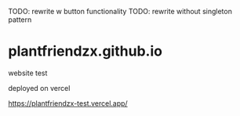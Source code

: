 TODO: rewrite w button functionality
TODO: rewrite without singleton pattern

# plantfriendzx.github.io
website test

deployed on vercel

https://plantfriendzx-test.vercel.app/
